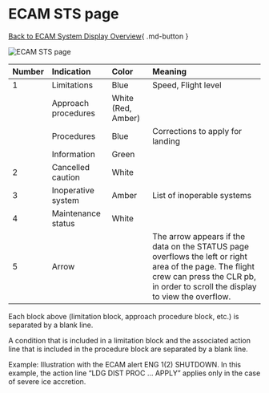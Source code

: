 # ECAM STS page

[Back to ECAM System Display Overview](index.md){ .md-button }

![ECAM STS page](../../../assets/a32nx-briefing/ecam/sts.png "ECAM STS
page")

| Number | Indication          | Color              | Meaning                                                                                                                                                                                   |
|:-------|:--------------------|:-------------------|:------------------------------------------------------------------------------------------------------------------------------------------------------------------------------------------|
| 1      | Limitations         | Blue               | Speed, Flight level                                                                                                                                                                       |
|        | Approach procedures | White (Red, Amber) |                                                                                                                                                                                           |
|        | Procedures          | Blue               | Corrections to apply for landing                                                                                                                                                          |
|        | Information         | Green              |                                                                                                                                                                                           |
| 2      | Cancelled caution   | White              |                                                                                                                                                                                           |
| 3      | Inoperative system  | Amber              | List of inoperable systems                                                                                                                                                                |
| 4      | Maintenance status  | White              |                                                                                                                                                                                           |
| 5      | Arrow               |                    | The arrow appears if the data on the STATUS page overflows the left or right area of the page. The flight crew can press the CLR pb, in order to scroll the display to view the overflow. |

Each block above (limitation block, approach procedure block, etc.) is separated by a blank line.

A condition that is included in a limitation block and the associated action line that is included in the procedure block are separated by a blank line.

Example: Illustration with the ECAM alert ENG 1(2) SHUTDOWN. In this
example, the action line “LDG DIST PROC … APPLY” applies only in the
case of severe ice accretion.
